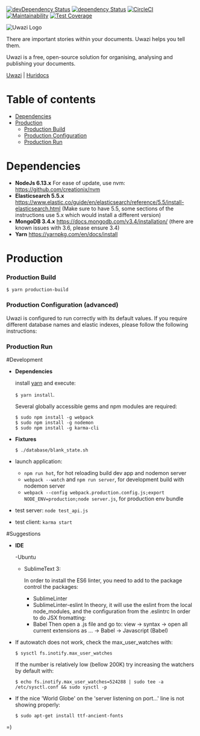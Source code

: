 [![devDependency Status](https://david-dm.org/huridocs/uwazidocs/dev-status.svg)](https://david-dm.org/huridocs/uwazi#info=devDependencies)
[![dependency Status](https://david-dm.org/huridocs/uwazidocs/status.svg)](https://david-dm.org/huridocs/uwazi#info=dependencies)
[![CircleCI](https://circleci.com/gh/huridocs/uwazi.svg?style=shield)](https://circleci.com/gh/huridocs/uwazi)
[![Maintainability](https://api.codeclimate.com/v1/badges/8c98a251ca64daf434f2/maintainability)](https://codeclimate.com/github/huridocs/uwazi/maintainability)
[![Test Coverage](https://api.codeclimate.com/v1/badges/8c98a251ca64daf434f2/test_coverage)](https://codeclimate.com/github/huridocs/uwazi/test_coverage)

![Uwazi Logo](https://www.uwazi.io/wp-content/uploads/2017/09/cropped-uwazi-color-logo-300x68.png)

There are important stories within your documents. Uwazi helps you tell them.

Uwazi is a free, open-source solution for organising, analysing and publishing your documents.

[Uwazi](https://www.uwazi.io/) | [Huridocs](https://huridocs.org/)



Table of contents
=================

  * [Dependencies](#dependencies)
  * [Production](#production)
    * [Production Build](#production_build)
    * [Production Configuration](#production_configuration)
    * [Production Run](#production_run)

# Dependencies

- **NodeJs 6.13.x** For ease of update, use nvm: https://github.com/creationix/nvm
- **Elasticsearch 5.5.x** https://www.elastic.co/guide/en/elasticsearch/reference/5.5/install-elasticsearch.html (Make sure to have 5.5, some sections of the instructions use 5.x which would install a different version)
- **MongoDB 3.4.x** https://docs.mongodb.com/v3.4/installation/ (there are known issues with 3.6, please ensure 3.4)
- **Yarn** https://yarnpkg.com/en/docs/install

# Production

### Production Build

```
$ yarn production-build
```

### Production Configuration (advanced)

Uwazi is configured to run correctly with its default values.  If you require different database names and elastic indexes, please follow the following instructions:


### Production Run

#Development

- **Dependencies**

  install [yarn](https://yarnpkg.com/en/) and execute:

  `$ yarn install`.

  Several globally accessible gems and npm modules are required:

  ```
  $ sudo npm install -g webpack
  $ sudo npm install -g nodemon
  $ sudo npm install -g karma-cli
  ```

- **Fixtures**

  ```
  $ ./database/blank_state.sh
  ```

- launch application:
    - `npm run hot`, for hot reloading build dev app and nodemon server
    - `webpack --watch` and `npm run server`, for development build with nodemon server
    - `webpack --config webpack.production.config.js;export NODE_ENV=production;node server.js`, for production env bundle
- test server: `node test_api.js`
- test client: `karma start`

#Suggestions

- **IDE**

  -Ubuntu

    - SublimeText 3:

      In order to install the ES6 linter, you need to add to the package control the packages:
      - SublimeLinter
      - SublimeLinter-eslint
      In theory, it will use the eslint from the local node_modules, and the configuration from the .eslintrc
      In order to do JSX fromatting:
      - Babel
      Then open a .js file and go to:
      view -> syntax -> open all current extensions as ... -> Babel -> Javascript (Babel)

- If autowatch does not work, check the max_user_watches with:

  ```
  $ sysctl fs.inotify.max_user_watches
  ```

  If the number is relatively low (bellow 200K) try increasing the watchers by default with:

  ```
  $ echo fs.inotify.max_user_watches=524288 | sudo tee -a /etc/sysctl.conf && sudo sysctl -p
  ```

- If the nice 'World Globe' on the 'server listening on port...' line is not showing properly:


  ```
  $ sudo apt-get install ttf-ancient-fonts
  ```

=)
